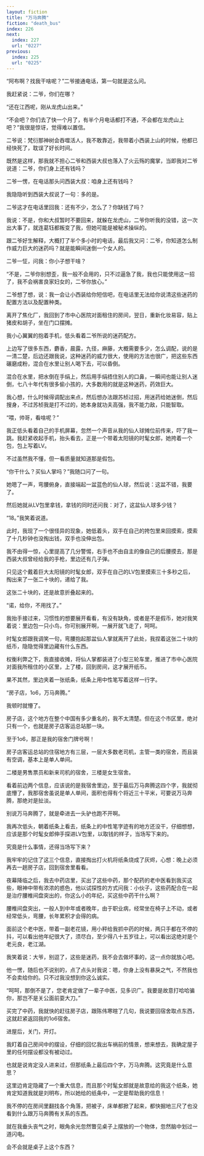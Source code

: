 ```yaml
---
layout: fiction
title: "万马奔腾"
fiction: "death_bus"
index: 226
next:
  index: 227
  url: "0227"
previous:
  index: 225
  url: "0225"
---
```

“阿布啊？找我干啥呢？”二爷接通电话，第一句就是这么问。

我赶紧说：二爷，你们在哪？

“还在江西呢，刚从龙虎山出来。”

“不会吧？你们去了快一个月了，有半个月电话都打不通，不会都在龙虎山上吧？”我很是惊讶，觉得难以置信。

二爷说：梵衍那神树会吞噬活人，我不敢靠近，我带着小西装上山的时候，他都已经快死了，耽误了好长时间。

既然是这样，那我就不担心二爷和西装大叔也落入了火云殇的魔掌，当即我对二爷说道：二爷，你们身上还有钱吗？

二爷一愣，在电话那头问西装大叔：咱身上还有钱吗？

我隐隐听到西装大叔说了一句：多的是。

二爷这才在电话里回我：还有不少，怎么了？你缺钱了吗？

我说：不是，你和大叔暂时不要回来，就躲在龙虎山，二爷你听我的没错，这一次出大事了，就连葛钰都叛变了我，但她可能是被秘术操纵的。

跟二爷好生解释，大概打了半个多小时的电话，最后我又问：二爷，你知道怎么制作威力巨大的迷药吗？就是能瞬间迷倒一个女人的。

二爷一怔，问我：你小子想干啥？

“不是，二爷你别想歪，我一般不会用的，只不过逼急了我，我也只能使用这一招了，我不会祸害良家妇女的，二爷你放心。”

二爷想了想，说：我一会让小西装给你短信吧，在电话里无法给你说清这些迷药的配置方法以及配置种类。

离开了焦化厂，我回到了市中心医院对面租住的房间，翌日，重新化妆易容，贴上猪皮和胡子，坐在门口摆摊。

我小心翼翼的抱着手机，低头看着二爷所说的迷药配方。

上边写了很多东西，麝香，晨露，九径，麻藤，大概需要多少，怎么调配，说的是一清二楚，后边还跟我说，这种迷药的威力很大，使用的方法也很广，把这些东西碾磨成粉，混合在水里让别人喝下去，可以昏倒。

混合在水里，把水倒在手绢上，然后用手绢捂住别人的口鼻，一瞬间也能让别人迷倒，七八十年代有很多偷小孩的，大多数用的就是这种迷药，药效巨大。

我心想，什么时候得调配出来点，然后想办法跟苏桢过招，用迷药给她迷倒，然后搜身，不过苏桢我是打不过的，她本身就功夫高强，我不能力敌，只能智取。

“喂，帅哥，看啥呢？”

我正低头看着自己的手机屏幕，忽然一个声音从我的仙人球摊位前传来，吓了我一跳。我赶紧收起手机，抬头看去，正是一个带着太阳镜的时髦女郎，她挎着一个包，包上写着LV。

不过虽然我不懂，但一看质量就知道那是假包。

“你干什么？买仙人掌吗？”我随口问了一句。

她嗯了一声，弯腰俯身，直接端起一盆蓝色的仙人球，然后说：这盆不错，我要了。

然后她就从LV包里拿钱，拿钱的同时还问我：对了，这盆仙人球多少钱？

“18。”我笑着说道。

此时，我现了一个很怪异的现象，她低着头，双手在自己的挎包里来回摸索，摸索了十几秒钟也没掏出钱，双手也没伸出包。

我不由得一惊，心里提高了几分警惕，右手也不由自主的像自己的后腰摸去，那是西装大叔曾经给我的手枪，里边还有几子弹。

只见这个戴着巨大太阳镜的时髦女郎，双手在自己的LV包里摸索三十多秒之后，掏出来了一张二十块的，递给了我。

这张二十块的，还是故意折叠起来的。

“诺，给你，不用找了。”

我抬手接过来，习惯性的想要展开看看，有没有缺角，或者是不是假币，她对我笑着说：里边包一只小鸟，你可别展开啊，一展开就飞走了，呵呵。

时髦女郎跟我调笑一句，弯腰抱起那盆仙人掌就离开了此处，我捏着这张二十块的纸币，隐隐觉得里边藏有什么东西。

权衡利弊之下，我直接收摊，将仙人掌都装进了小型三轮车里，推进了市中心医院对面我所租住的小区里，上了楼，回到房间，这才展开纸币。

果不其然，里边夹着一张纸条，纸条上用中性笔写着这样一行字。

“房子店，1o6，万马奔腾。”

我顿时就懵了。

房子店，这个地方在整个中国有多少重名的，我不太清楚。但在这个市区里，绝对只有一个，也就是房子店客运总站那一块。

至于1o6，那正是我的宿舍门牌号啊！

房子店客运总站的住宿地方有三层，一层大多数老司机，主管一类的宿舍，而且装有空调，基本上是单人单间。

二楼是男售票员和新来司机的宿舍，三楼是女生宿舍。

看着前边两个信息，应该说的是我宿舍里边，至于最后万马奔腾这四个字，我就彻底懵了，我那宿舍虽说是单人单间，面积也得有个将近三十平米，可要说万马奔腾，那绝对是扯淡。

别说万马奔腾了，就是牵进去一头驴也跑不开啊。

我再次低头，朝着纸条上看去，纸条上的中性笔字迹有的地方还没干，仔细想想，应该是那个时髦女郎伸手探进LV包里，以取钱的样子，当场写下来的。

究竟是什么事情，还得当场写下来？

我牢牢的记住了这三个信息，直接掏出打火机将纸条烧成了灰烬，心想：晚上必须再去一趟房子店，回到宿舍里看看。

夜幕降临之后，我去中药店里，买出了这些中药，那个配药的老中医看到我买这些，眼神中带有浓浓的惑色，他以试探性的方式问我：小伙子，这些药配合在一起是治疗腰椎间盘突出的，你这么小的年纪，买这些中药干什么啊？

腰椎间盘突出，一般人到中年或者晚年，由于职业病，经常坐在椅子上不动，或者经常低头，弯腰，长年累积才会得的病。

面前这个老中医，带着一副老花镜，用小秤给我抓中药的时候，两只手都在不停的抖，可以看出他年纪很大了，须尽白，至少得八十五岁往上，可以看出这绝对是个老元良，老江湖。

我笑着说：大爷，别逗了，这些是迷药，我不会去做坏事的，这一点你就放心吧。

他一愣，随后也不说别的，点了点头对我说：嗯，你身上没有暴戾之气，不然我也不会卖给你的。只不过我没想到你这么诚实。

“呵呵，那倒不是了，您老肯定做了一辈子中医，见多识广。我要是故意打哈哈骗你，那岂不是关公面前耍大刀。”

买完了中药，我就快的赶往房子店，跟陈伟寒暄了几句，我说要回宿舍取点东西，这就赶紧返回我的1o6宿舍。

进屋后，关门，开灯。

我盯着自己房间中的摆设，仔细的回忆我出车祸前的情景，想来想去，我确定屋子里的任何摆设都没有被动过。

也就是说肯定没人进来过，但那纸条上最后四个字，万马奔腾。这究竟是什么意思？

这里边肯定隐藏了一个重大信息，而且那个时髦女郎就是故意给的我这个纸条，她肯定知道我就是刘明布，所以她给的纸条中，一定是帮助我的信息！

我不停的在房间里翻找各个角落，把被子，床单都掀了起来，都快掘地三尺了也没看到什么跟万马奔腾有关系的东西。

就在我垂头丧气之时，眼角余光忽然瞥见桌子上摆放的一个物体，忽然脑中划过一道闪电。

会不会就是桌子上这个东西？
